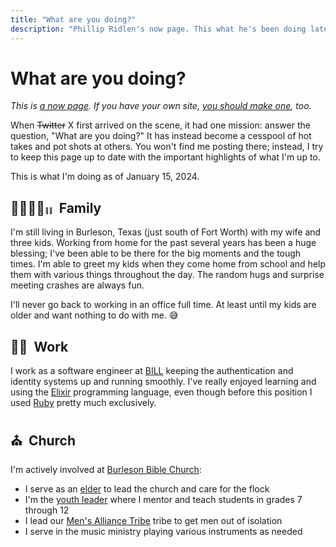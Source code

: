 ```yaml
---
title: "What are you doing?"
description: "Phillip Ridlen's now page. This what he's been doing lately, regardless of how updated his blog posts are."
---
```


# What are you doing?

_This is [a now page][now]. If you have your own site, [you should make
one][now], too._

When ~~Twitter~~ X first arrived on the scene, it had one mission: answer the
question, "What are you doing?" It has instead become a cesspool of hot takes
and pot shots at others. You won't find me posting there; instead, I try to
keep this page up to date with the important highlights of what I'm up to.

This is what I'm doing as of January 15, 2024.

[now]: https://nownownow.com/about

## 👨‍👩‍👦‍👦<small style="font-size: 0.6rem">👧🏾</small> &nbsp;Family

I'm still living in Burleson, Texas (just south of Fort Worth) with my wife and
three kids.  Working from home for the past several years has been a huge
blessing; I've been able to be there for the big moments and the tough times.
I'm able to greet my kids when they come home from school and help them with
various things throughout the day. The random hugs and surprise meeting crashes
are always fun.

I'll never go back to working in an office full time. At least until my kids are
older and want nothing to do with me. 😅

## 👨‍💻 &nbsp;Work

I work as a software engineer at [BILL] keeping the authentication and identity
systems up and running smoothly. I've really enjoyed learning and using the
[Elixir] programming language, even though before this position I used [Ruby]
pretty much exclusively.

[BILL]: https://bill.com/
[Elixir]: https://elixir-lang.org/
[Ruby]: https://ruby-lang.org/

## ⛪️ &nbsp;Church

I'm actively involved at [Burleson Bible Church][bbc]:

- I serve as an [elder] to lead the church and care for the flock
- I'm the [youth leader][youth] where I mentor and teach students in grades 7 through 12
- I lead our [Men's Alliance Tribe][alliance] tribe to get men out of isolation
- I serve in the music ministry playing various instruments as needed

[bbc]:        https://burlesonbiblechurch.org
[youth]:      https://burlesonbiblechurch.org/students
[elder]:      https://burlesonbiblechurch.org/leadership
[alliance]:   https://mensalliancetribe.com